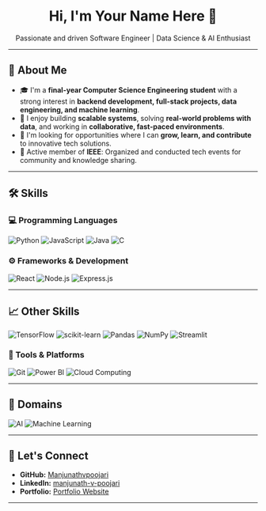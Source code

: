 <h1 align="center">Hi, I'm Your Name Here 👋</h1>
<p align="center">
  Passionate and driven Software Engineer | Data Science & AI Enthusiast
</p>

---

## 🌟 About Me

- 🎓 I'm a **final-year Computer Science Engineering student** with a strong interest in **backend development, full-stack projects, data engineering, and machine learning**.
- 🚀 I enjoy building **scalable systems**, solving **real-world problems with data**, and working in **collaborative, fast-paced environments**.
- 🌱 I'm looking for opportunities where I can **grow, learn, and contribute** to innovative tech solutions.
- 👥 Active member of **IEEE**: Organized and conducted tech events for community and knowledge sharing.

---

## 🛠 Skills

### 💻 Programming Languages

![Python](https://img.shields.io/badge/Python-3776AB?style=for-the-badge&logo=python&logoColor=white)
![JavaScript](https://img.shields.io/badge/JavaScript-F7DF1E?style=for-the-badge&logo=javascript&logoColor=black)
![Java](https://img.shields.io/badge/Java-007396?style=for-the-badge&logo=java&logoColor=white)
![C](https://img.shields.io/badge/C-00599C?style=for-the-badge&logo=c&logoColor=white)

### ⚙️ Frameworks & Development

![React](https://img.shields.io/badge/React-20232A?style=for-the-badge&logo=react&logoColor=61DAFB)
![Node.js](https://img.shields.io/badge/Node.js-339933?style=for-the-badge&logo=node.js&logoColor=white)
![Express.js](https://img.shields.io/badge/Express.js-000000?style=for-the-badge&logo=express&logoColor=white)

---

## 📈 Other Skills

![TensorFlow](https://img.shields.io/badge/TensorFlow-FF6F00?style=for-the-badge&logo=tensorflow&logoColor=white)
![scikit-learn](https://img.shields.io/badge/scikit_learn-F7931E?style=for-the-badge&logo=scikit-learn&logoColor=white)
![Pandas](https://img.shields.io/badge/Pandas-150458?style=for-the-badge&logo=pandas&logoColor=white)
![NumPy](https://img.shields.io/badge/NumPy-013243?style=for-the-badge&logo=numpy&logoColor=white)
![Streamlit](https://img.shields.io/badge/Streamlit-FF4B4B?style=for-the-badge&logo=streamlit&logoColor=white)

### 🧰 Tools & Platforms

![Git](https://img.shields.io/badge/Git-F05032?style=for-the-badge&logo=git&logoColor=white)
![Power BI](https://img.shields.io/badge/Power%20BI-F2C811?style=for-the-badge&logo=power-bi&logoColor=black)
![Cloud Computing](https://img.shields.io/badge/Cloud%20Computing-blue?style=for-the-badge&logo=cloud&logoColor=white)

---

## 🧠 Domains

![AI](https://img.shields.io/badge/AI-000000?style=for-the-badge&logo=brain&logoColor=white)
![Machine Learning](https://img.shields.io/badge/Machine%20Learning-red?style=for-the-badge&logo=machine-learning&logoColor=white)

---

## 🤝 Let's Connect

- **GitHub:** [Manjunathvpoojari](https://github.com/Manjunathvpoojari)
- **LinkedIn:** [manjunath-v-poojari](https://www.linkedin.com/in/manjunath-v-poojari)
- **Portfolio:** [Portfolio Website](https://manjunathvpoojari.github.io/Portfolio/)

---

